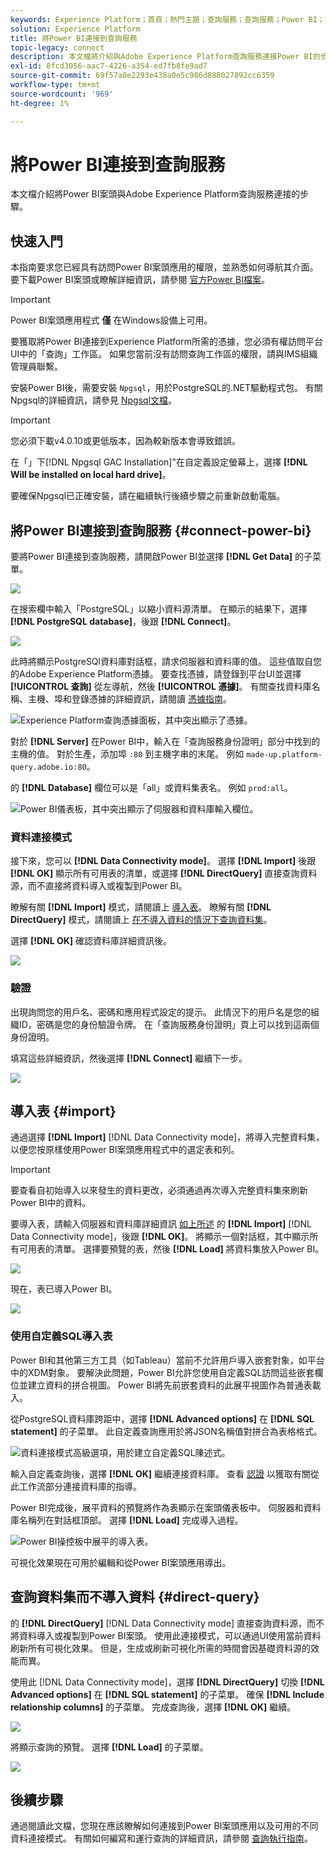 ```yaml
---
keywords: Experience Platform；首頁；熱門主題；查詢服務；查詢服務；Power BI；電源；連接到查詢服務；
solution: Experience Platform
title: 將Power BI連接到查詢服務
topic-legacy: connect
description: 本文檔將介紹與Adobe Experience Platform查詢服務連接Power BI的步驟。
exl-id: 8fcd3056-aac7-4226-a354-ed7fb8fe9ad7
source-git-commit: 69f57a0e2293e438a0e5c986d888027892cc6359
workflow-type: tm+mt
source-wordcount: '969'
ht-degree: 1%

---
```


# 將Power BI連接到查詢服務

本文檔介紹將Power BI案頭與Adobe Experience Platform查詢服務連接的步驟。

## 快速入門

本指南要求您已經具有訪問Power BI案頭應用的權限，並熟悉如何導航其介面。 要下載Power BI案頭或瞭解詳細資訊，請參閱 [官方Power BI檔案](https://docs.microsoft.com/zh-tw/power-bi/)。

>[!IMPORTANT]
>
> Power BI案頭應用程式 **僅** 在Windows設備上可用。

要獲取將Power BI連接到Experience Platform所需的憑據，您必須有權訪問平台UI中的「查詢」工作區。 如果您當前沒有訪問查詢工作區的權限，請與IMS組織管理員聯繫。

安裝Power BI後，需要安裝 `Npgsql`，用於PostgreSQL的.NET驅動程式包。 有關Npgsql的詳細資訊，請參見 [Npgsql文檔](https://www.npgsql.org/doc/index.html)。

>[!IMPORTANT]
>
>您必須下載v4.0.10或更低版本，因為較新版本會導致錯誤。

在「」下[!DNL Npgsql GAC Installation]&quot;在自定義設定螢幕上，選擇 **[!DNL Will be installed on local hard drive]**。

要確保Npgsql已正確安裝，請在繼續執行後續步驟之前重新啟動電腦。

## 將Power BI連接到查詢服務 {#connect-power-bi}

要將Power BI連接到查詢服務，請開啟Power BI並選擇 **[!DNL Get Data]** 的子菜單。

![](../images/clients/power-bi/open-power-bi.png)

在搜索欄中輸入「PostgreSQL」以縮小資料源清單。 在顯示的結果下，選擇 **[!DNL PostgreSQL database]**，後跟 **[!DNL Connect]**。

![](../images/clients/power-bi/get-data.png)

此時將顯示PostgreSQl資料庫對話框，請求伺服器和資料庫的值。 這些值取自您的Adobe Experience Platform憑據。 要查找憑據，請登錄到平台UI並選擇 **[!UICONTROL 查詢]** 從左導航，然後 **[!UICONTROL 憑據]**。 有關查找資料庫名稱、主機、埠和登錄憑據的詳細資訊，請閱讀 [憑據指南](../ui/credentials.md)。

![Experience Platform查詢憑據面板，其中突出顯示了憑據。](../images/clients/power-bi/query-service-credentials-page.png)

對於 **[!DNL Server]** 在Power BI中，輸入在「查詢服務身份證明」部分中找到的主機的值。 對於生產，添加埠 `:80` 到主機字串的末尾。 例如 `made-up.platform-query.adobe.io:80`。

的 **[!DNL Database]** 欄位可以是「all」或資料集表名。 例如 `prod:all`。

![Power BI儀表板，其中突出顯示了伺服器和資料庫輸入欄位。](../images/clients/power-bi/postgresql-database-dialog.png)

### 資料連接模式

接下來，您可以 **[!DNL Data Connectivity mode]**。 選擇 **[!DNL Import]** 後跟 **[!DNL OK]** 顯示所有可用表的清單，或選擇 **[!DNL DirectQuery]** 直接查詢資料源，而不直接將資料導入或複製到Power BI。

瞭解有關 **[!DNL Import]** 模式，請閱讀上 [導入表](#import)。 瞭解有關 **[!DNL DirectQuery]** 模式，請閱讀上 [在不導入資料的情況下查詢資料集](#direct-query)。

選擇 **[!DNL OK]** 確認資料庫詳細資訊後。

![](../images/clients/power-bi/connectivity-mode.png)

### 驗證

出現詢問您的用戶名、密碼和應用程式設定的提示。 此情況下的用戶名是您的組織ID，密碼是您的身份驗證令牌。 在「查詢服務身份證明」頁上可以找到這兩個身份證明。

填寫這些詳細資訊，然後選擇 **[!DNL Connect]** 繼續下一步。

![](../images/clients/power-bi/import-mode.png)

## 導入表 {#import}

通過選擇 **[!DNL Import]** [!DNL Data Connectivity mode]，將導入完整資料集，以便您按原樣使用Power BI案頭應用程式中的選定表和列。

>[!IMPORTANT]
>
>要查看自初始導入以來發生的資料更改，必須通過再次導入完整資料集來刷新Power BI中的資料。

要導入表，請輸入伺服器和資料庫詳細資訊 [如上所述](#connect-power-bi) 的 **[!DNL Import]** [!DNL Data Connectivity mode]，後跟 **[!DNL OK]**。 將顯示一個對話框，其中顯示所有可用表的清單。 選擇要預覽的表，然後 **[!DNL Load]** 將資料集放入Power BI。

![](../images/clients/power-bi/preview-table.png)

現在，表已導入Power BI。

![](../images/clients/power-bi/import-table.png)

### 使用自定義SQL導入表

Power BI和其他第三方工具（如Tableau）當前不允許用戶導入嵌套對象，如平台中的XDM對象。 要解決此問題，Power BI允許您使用自定義SQL訪問這些嵌套欄位並建立資料的拼合視圖。 Power BI將先前嵌套資料的此展平視圖作為普通表載入。

從PostgreSQL資料庫跨距中，選擇 **[!DNL Advanced options]** 在 **[!DNL SQL statement]** 的子菜單。 此自定義查詢應用於將JSON名稱值對拼合為表格格式。

![資料連接模式高級選項，用於建立自定義SQL陳述式。](../images/clients/power-bi/custom-sql-statement.png)

輸入自定義查詢後，選擇 **[!DNL OK]** 繼續連接資料庫。 查看 [認證](#authentication) 以獲取有關從此工作流部分連接資料庫的指導。

Power BI完成後，展平資料的預覽將作為表顯示在案頭儀表板中。 伺服器和資料庫名稱列在對話框頂部。 選擇 **[!DNL Load]** 完成導入過程。

![Power BI操控板中展平的導入表。](../images/clients/power-bi/imported-table-preview.png)

可視化效果現在可用於編輯和從Power BI案頭應用導出。

## 查詢資料集而不導入資料 {#direct-query}

的 **[!DNL DirectQuery]** [!DNL Data Connectivity mode] 直接查詢資料源，而不將資料導入或複製到Power BI案頭。 使用此連接模式，可以通過UI使用當前資料刷新所有可視化效果。 但是，生成或刷新可視化所需的時間會因基礎資料源的效能而異。

使用此 [!DNL Data Connectivity mode]，選擇 **[!DNL DirectQuery]** 切換 **[!DNL Advanced options]** 在 **[!DNL SQL statement]** 的子菜單。 確保 **[!DNL Include relationship columns]** 的子菜單。 完成查詢後，選擇 **[!DNL OK]** 繼續。

![](../images/clients/power-bi/direct-query-mode.png)

將顯示查詢的預覽。 選擇 **[!DNL Load]** 的子菜單。

![](../images/clients/power-bi/preview-direct-query.png)

## 後續步驟

通過閱讀此文檔，您現在應該瞭解如何連接到Power BI案頭應用以及可用的不同資料連接模式。 有關如何編寫和運行查詢的詳細資訊，請參閱 [查詢執行指南](../best-practices/writing-queries.md)。
